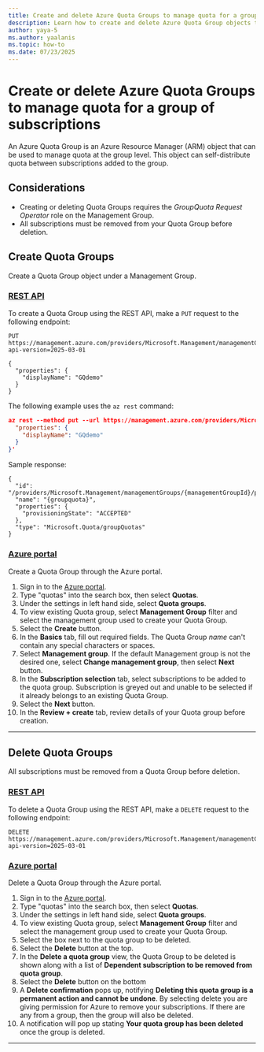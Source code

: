 ```yaml
---
title: Create and delete Azure Quota Groups to manage quota for a group of subscriptions
description: Learn how to create and delete Azure Quota Group objects to manage quota for a group of subscriptions. 
author: yaya-5
ms.author: yaalanis
ms.topic: how-to
ms.date: 07/23/2025
---
```


# Create or delete Azure Quota Groups to manage quota for a group of subscriptions

An Azure Quota Group is an Azure Resource Manager (ARM) object that can be used to manage quota at the group level. This object can self-distribute quota between subscriptions added to the group.   

## Considerations
- Creating or deleting Quota Groups requires the *GroupQuota Request Operator* role on the Management Group.
- All subscriptions must be removed from your Quota Group before deletion. 

## Create Quota Groups 
Create a Quota Group object under a Management Group.

### [REST API](#tab/rest-1)
To create a Quota Group using the REST API, make a `PUT` request to the following endpoint:

```http
PUT https://management.azure.com/providers/Microsoft.Management/managementGroups/{managementGroupId}/providers/Microsoft.Quota/groupQuotas/{groupquota}?api-version=2025-03-01

{
  "properties": {
    "displayName": "GQdemo"
  }
}
```

The following example uses the `az rest` command:

```json
az rest --method put --url https://management.azure.com/providers/Microsoft.Management/managementGroups/{managementGroupId}/providers/Microsoft.Quota/groupQuotas/{groupquota}?api-version=2025-03-01 --body '{
  "properties": {
    "displayName": "GQdemo"
  }
}'
```

Sample response: 

```
{
  "id": "/providers/Microsoft.Management/managementGroups/{managementGroupId}/providers/Microsoft.Quota/groupQuotas/{groupquota}",
  "name": "{groupquota}",
  "properties": {
    "provisioningState": "ACCEPTED"
  },
  "type": "Microsoft.Quota/groupQuotas"
}
```

### [Azure portal](#tab/portal-1)
Create a Quota Group through the Azure portal.

1. Sign in to the [Azure portal](https://portal.azure.com).
2. Type "quotas" into the search box, then select **Quotas**.
3. Under the settings in left hand side, select **Quota groups**.
4. To view existing Quota group, select **Management Group** filter and select the management group used to create your Quota Group.
5. Select the **Create** button.
6. In the **Basics** tab, fill out required fields. The Quota Group *name* can't contain any special characters or spaces.
7. Select **Management group**. If the default Management group is not the desired one, select **Change management group**, then select **Next** button.
8. In the **Subscription selection** tab, select subscriptions to be added to the quota group. Subscription is greyed out and unable to be selected if it already belongs to an existing Quota Group.
9. Select the **Next** button.
10. In the **Review + create** tab, review details of your Quota group before creation.

---

## Delete Quota Groups
All subscriptions must be removed from a Quota Group before deletion. 

### [REST API](#tab/rest-2)
To delete a Quota Group using the REST API, make a `DELETE` request to the following endpoint:

```http
DELETE https://management.azure.com/providers/Microsoft.Management/managementGroups/{managementGroupId}/providers/Microsoft.Quota/groupQuotas/{groupQuotaName}?api-version=2025-03-01
```

### [Azure portal](#tab/portal-2)
Delete a Quota Group through the Azure portal.

1. Sign in to the [Azure portal](https://portal.azure.com).
2. Type "quotas" into the search box, then select **Quotas**.
3. Under the settings in left hand side, select **Quota groups**.
4. To view existing Quota group, select **Management Group** filter and select the management group used to create your Quota Group.
5. Select the box next to the quota group to be deleted.
6. Select the **Delete** button at the top. 
7. In the **Delete a quota group** view, the Quota Group to be deleted is shown along with a list of **Dependent subscription to be removed from quota group**.
8. Select the **Delete** button on the bottom
9. A **Delete confirmation** pops up, notifying **Deleting this quota group is a permanent action and cannot be undone**. By selecting delete you are giving permission for Azure to remove your subscriptions. If there are any from a group, then the group will also be deleted.
10. A notification will pop up stating **Your quota group has been deleted** once the group is deleted. 
--- 

